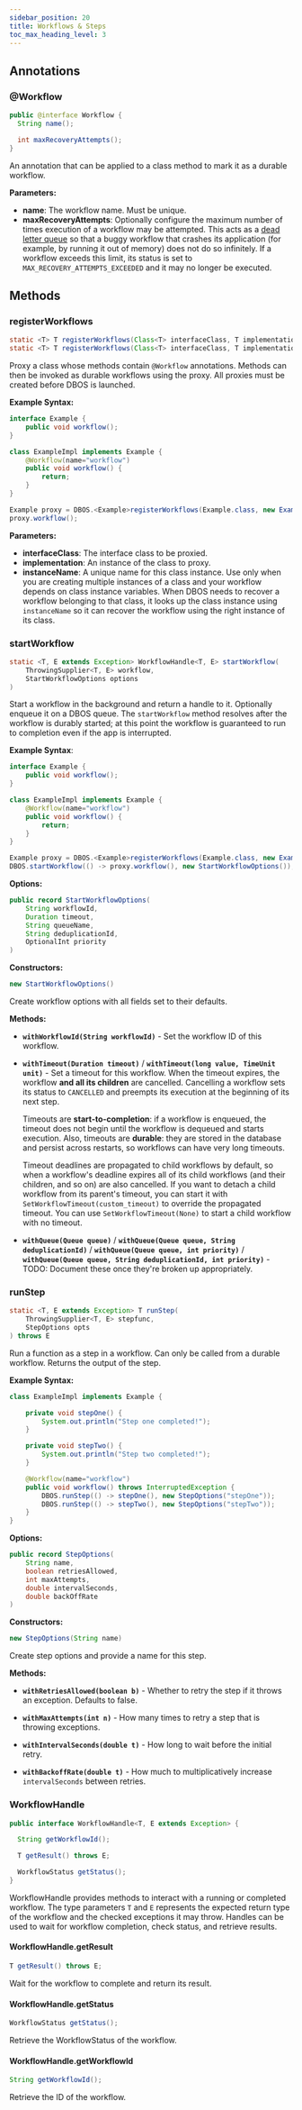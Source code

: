 ```yaml
---
sidebar_position: 20
title: Workflows & Steps
toc_max_heading_level: 3
---
```


## Annotations

### @Workflow

```java
public @interface Workflow {
  String name();

  int maxRecoveryAttempts();
}
```

An annotation that can be applied to a class method to mark it as a durable workflow.

**Parameters:**
- **name**: The workflow name. Must be unique.
- **maxRecoveryAttempts**: Optionally configure the maximum number of times execution of a workflow may be attempted.
This acts as a [dead letter queue](https://en.wikipedia.org/wiki/Dead_letter_queue) so that a buggy workflow that crashes its application (for example, by running it out of memory) does not do so infinitely.
If a workflow exceeds this limit, its status is set to `MAX_RECOVERY_ATTEMPTS_EXCEEDED` and it may no longer be executed.

## Methods

### registerWorkflows

```java
static <T> T registerWorkflows(Class<T> interfaceClass, T implementation)
static <T> T registerWorkflows(Class<T> interfaceClass, T implementation, String instanceName)
```

Proxy a class whose methods contain `@Workflow` annotations.
Methods can then be invoked as durable workflows using the proxy.
All proxies must be created before DBOS is launched.

**Example Syntax:**

```java
interface Example {
    public void workflow();
}

class ExampleImpl implements Example {
    @Workflow(name="workflow")
    public void workflow() {
        return;
    }
}

Example proxy = DBOS.<Example>registerWorkflows(Example.class, new ExampleImpl());
proxy.workflow();
```

**Parameters:**
- **interfaceClass**: The interface class to be proxied.
- **implementation**: An instance of the class to proxy.
- **instanceName**: A unique name for this class instance. Use only when you are creating multiple instances of a class and your workflow depends on class instance variables. When DBOS needs to recover a workflow belonging to that class, it looks up the class instance using `instanceName` so it can recover the workflow using the right instance of its class.


### startWorkflow

```java
static <T, E extends Exception> WorkflowHandle<T, E> startWorkflow(
    ThrowingSupplier<T, E> workflow, 
    StartWorkflowOptions options
)
```

Start a workflow in the background and return a handle to it.
Optionally enqueue it on a DBOS queue.
The `startWorkflow` method resolves after the workflow is durably started; at this point the workflow is guaranteed to run to completion even if the app is interrupted.

**Example Syntax**:

```java
interface Example {
    public void workflow();
}

class ExampleImpl implements Example {
    @Workflow(name="workflow")
    public void workflow() {
        return;
    }
}

Example proxy = DBOS.<Example>registerWorkflows(Example.class, new ExampleImpl());
DBOS.startWorkflow(() -> proxy.workflow(), new StartWorkflowOptions());
```

**Options:**

```java
public record StartWorkflowOptions(
    String workflowId,
    Duration timeout,
    String queueName,
    String deduplicationId,
    OptionalInt priority
)
```

**Constructors:**
```java
new StartWorkflowOptions()
```
Create workflow options with all fields set to their defaults.

**Methods:**
- **`withWorkflowId(String workflowId)`** - Set the workflow ID of this workflow.

- **`withTimeout(Duration timeout)`** / **`withTimeout(long value, TimeUnit unit)`** - Set a timeout for this workflow. When the timeout expires, the workflow **and all its children** are cancelled. Cancelling a workflow sets its status to `CANCELLED` and preempts its execution at the beginning of its next step.

  Timeouts are **start-to-completion**: if a workflow is enqueued, the timeout does not begin until the workflow is dequeued and starts execution. Also, timeouts are **durable**: they are stored in the database and persist across restarts, so workflows can have very long timeouts.

  Timeout deadlines are propagated to child workflows by default, so when a workflow's deadline expires all of its child workflows (and their children, and so on) are also cancelled. If you want to detach a child workflow from its parent's timeout, you can start it with `SetWorkflowTimeout(custom_timeout)` to override the propagated timeout. You can use `SetWorkflowTimeout(None)` to start a child workflow with no timeout.

- **`withQueue(Queue queue)`** / **`withQueue(Queue queue, String deduplicationId)`** / **`withQueue(Queue queue, int priority)`** / **`withQueue(Queue queue, String deduplicationId, int priority)`** - TODO: Document these once they're broken up appropriately.

### runStep

```java
static <T, E extends Exception> T runStep(
    ThrowingSupplier<T, E> stepfunc, 
    StepOptions opts
) throws E
```

Run a function as a step in a workflow.
Can only be called from a durable workflow.
Returns the output of the step.

**Example Syntax:**

```java
class ExampleImpl implements Example {

    private void stepOne() {
        System.out.println("Step one completed!");
    }

    private void stepTwo() {
        System.out.println("Step two completed!");
    }

    @Workflow(name="workflow")
    public void workflow() throws InterruptedException {
        DBOS.runStep(() -> stepOne(), new StepOptions("stepOne"));
        DBOS.runStep(() -> stepTwo(), new StepOptions("stepTwo"));
    }
}
```

**Options:**

```java
public record StepOptions(
    String name,
    boolean retriesAllowed,
    int maxAttempts,
    double intervalSeconds,
    double backOffRate
)
```

**Constructors:**
```java
new StepOptions(String name)
```
Create step options and provide a name for this step.

**Methods:**
- **`withRetriesAllowed(boolean b)`** - Whether to retry the step if it throws an exception. Defaults to false.

- **`withMaxAttempts(int n)`** - How many times to retry a step that is throwing exceptions.

- **`withIntervalSeconds(double t)`** - How long to wait before the initial retry.

- **`withBackoffRate(double t)`** - How much to multiplicatively increase `intervalSeconds` between retries.

### WorkflowHandle

```java
public interface WorkflowHandle<T, E extends Exception> {

  String getWorkflowId();

  T getResult() throws E;

  WorkflowStatus getStatus();
}
```

WorkflowHandle provides methods to interact with a running or completed workflow.
The type parameters `T` and `E` represents the expected return type of the workflow and the checked exceptions it may throw.
Handles can be used to wait for workflow completion, check status, and retrieve results. 

#### WorkflowHandle.getResult

```java
T getResult() throws E;
```

Wait for the workflow to complete and return its result.

#### WorkflowHandle.getStatus

```java
WorkflowStatus getStatus();
```

Retrieve the WorkflowStatus of the workflow.

#### WorkflowHandle.getWorkflowId

```java
String getWorkflowId();
```

Retrieve the ID of the workflow.